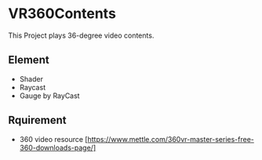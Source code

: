 # VR360Contents
This Project plays 36-degree video contents.

## Element
- Shader
- Raycast
- Gauge by RayCast

## Rquirement
- 360 video resource [https://www.mettle.com/360vr-master-series-free-360-downloads-page/]
